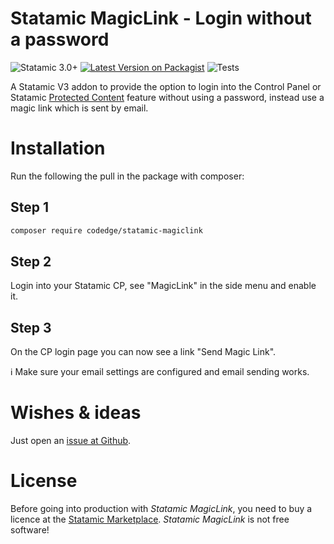 # Statamic MagicLink - Login without a password

![Statamic 3.0+](https://img.shields.io/badge/Statamic-3.0+-FF269E?style=for-the-badge&link=https://statamic.com)
[![Latest Version on Packagist](https://img.shields.io/packagist/v/codedge/statamic-magiclink?style=for-the-badge)](https://packagist.org/packages/codedge/statamic-magiclink)
![Tests](https://github.com/codedge/statamic-magiclink/workflows/Tests/badge.svg)

A Statamic V3 addon to provide the option to login into the Control Panel or Statamic [Protected Content](https://statamic.dev/protecting-content) feature without using a password,
instead use a magic link which is sent by email.

# Installation

Run the following the pull in the package with composer:

## Step 1

````bash
composer require codedge/statamic-magiclink
````

## Step 2

Login into your Statamic CP, see "MagicLink" in the side menu and enable it.

## Step 3

On the CP login page you can now see a link "Send Magic Link". 

:information_source: Make sure your email settings are configured and email sending works. 

# Wishes & ideas

Just open an [issue at Github](https://github.com/codedge/statamic-magiclink/issues).

# License 

Before going into production with *Statamic MagicLink*, you need to buy a licence at the [Statamic Marketplace](https://statamic.com/addons?statamic=3). 
*Statamic MagicLink* is not free software!
